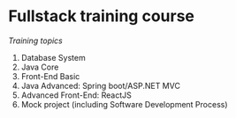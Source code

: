 # Fullstack training course
_Training topics_
1. Database System
2. Java Core
3. Front-End Basic
4. Java Advanced: Spring boot/ASP.NET MVC
5. Advanced Front-End: ReactJS
6. Mock project (including Software Development Process)
